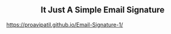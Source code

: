 <h2 align="center"> It Just A Simple Email Signature</h2>

https://proavipatil.github.io/Email-Signature-1/
